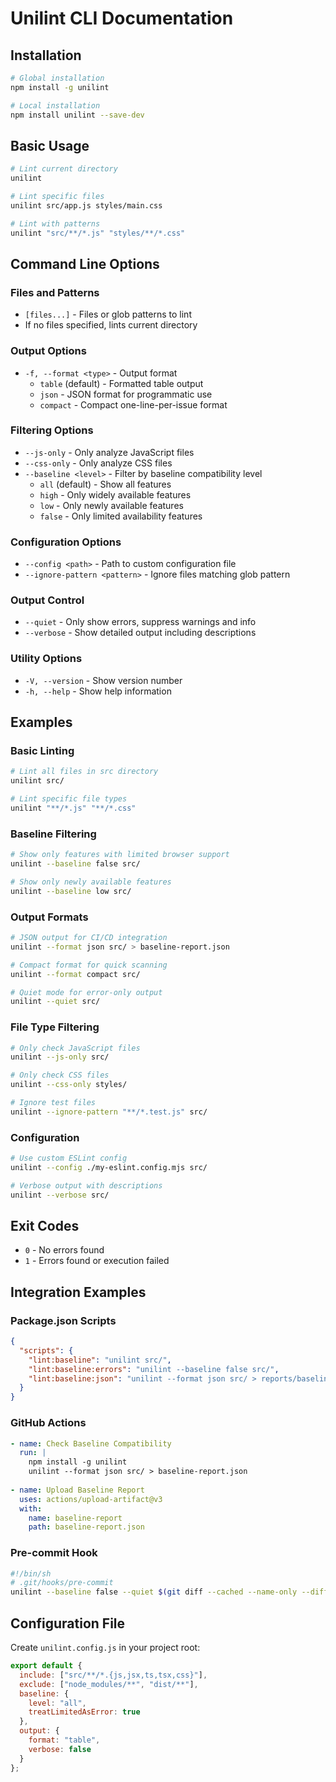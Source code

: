 # Unilint CLI Documentation

## Installation

```bash
# Global installation
npm install -g unilint

# Local installation  
npm install unilint --save-dev
```

## Basic Usage

```bash
# Lint current directory
unilint

# Lint specific files
unilint src/app.js styles/main.css

# Lint with patterns
unilint "src/**/*.js" "styles/**/*.css"
```

## Command Line Options

### Files and Patterns
- `[files...]` - Files or glob patterns to lint
- If no files specified, lints current directory

### Output Options
- `-f, --format <type>` - Output format
  - `table` (default) - Formatted table output
  - `json` - JSON format for programmatic use
  - `compact` - Compact one-line-per-issue format

### Filtering Options
- `--js-only` - Only analyze JavaScript files
- `--css-only` - Only analyze CSS files
- `--baseline <level>` - Filter by baseline compatibility level
  - `all` (default) - Show all features
  - `high` - Only widely available features
  - `low` - Only newly available features  
  - `false` - Only limited availability features

### Configuration Options
- `--config <path>` - Path to custom configuration file
- `--ignore-pattern <pattern>` - Ignore files matching glob pattern

### Output Control
- `--quiet` - Only show errors, suppress warnings and info
- `--verbose` - Show detailed output including descriptions

### Utility Options
- `-V, --version` - Show version number
- `-h, --help` - Show help information

## Examples

### Basic Linting
```bash
# Lint all files in src directory
unilint src/

# Lint specific file types
unilint "**/*.js" "**/*.css"
```

### Baseline Filtering
```bash
# Show only features with limited browser support
unilint --baseline false src/

# Show only newly available features
unilint --baseline low src/
```

### Output Formats
```bash
# JSON output for CI/CD integration
unilint --format json src/ > baseline-report.json

# Compact format for quick scanning
unilint --format compact src/

# Quiet mode for error-only output
unilint --quiet src/
```

### File Type Filtering
```bash
# Only check JavaScript files
unilint --js-only src/

# Only check CSS files  
unilint --css-only styles/

# Ignore test files
unilint --ignore-pattern "**/*.test.js" src/
```

### Configuration
```bash
# Use custom ESLint config
unilint --config ./my-eslint.config.mjs src/

# Verbose output with descriptions
unilint --verbose src/
```

## Exit Codes

- `0` - No errors found
- `1` - Errors found or execution failed

## Integration Examples

### Package.json Scripts
```json
{
  "scripts": {
    "lint:baseline": "unilint src/",
    "lint:baseline:errors": "unilint --baseline false src/",
    "lint:baseline:json": "unilint --format json src/ > reports/baseline.json"
  }
}
```

### GitHub Actions
```yaml
- name: Check Baseline Compatibility
  run: |
    npm install -g unilint
    unilint --format json src/ > baseline-report.json
    
- name: Upload Baseline Report
  uses: actions/upload-artifact@v3
  with:
    name: baseline-report
    path: baseline-report.json
```

### Pre-commit Hook
```bash
#!/bin/sh
# .git/hooks/pre-commit
unilint --baseline false --quiet $(git diff --cached --name-only --diff-filter=ACM | grep -E '\.(js|jsx|ts|tsx|css)$')
```

## Configuration File

Create `unilint.config.js` in your project root:

```javascript
export default {
  include: ["src/**/*.{js,jsx,ts,tsx,css}"],
  exclude: ["node_modules/**", "dist/**"],
  baseline: {
    level: "all",
    treatLimitedAsError: true
  },
  output: {
    format: "table",
    verbose: false
  }
};
```